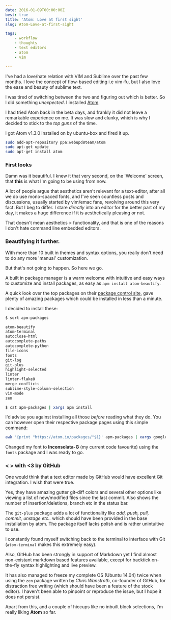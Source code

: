 ```yaml
---
date: 2016-01-09T00:00:00Z
best: true
title: 'Atom: Love at first sight'
slug: Atom-Love-at-first-sight

tags:
    - workflow
    - thoughts
    - text editors
    - atom
    - vim

---
```


I've had a love/hate relation with VIM and Sublime over the past few months. I love the concept of flow-based editing i.e vim-fu, but I also love the ease and beauty of sublime text.

I was tired of switching between the two and figuring out which is better. So I did something *unexpected*. I installed [Atom](https://atom.io).

<!--more-->

I had tried Atom back in the beta days, and frankly it did not leave a remarkable experience on me. It was slow and clunky, which is why I decided to stick to the *top guns* of the time.

I got Atom v1.3.0 installed on by ubuntu-box and fired it up.

~~~sh
sudo add-apt-repository ppa:webupd8team/atom
sudo apt-get update
sudo apt-get install atom
~~~

### First looks

Damn was it beautiful. I knew it that very second, on the 'Welcome' screen, that **this** is what I'm going to be using from now.

A lot of people argue that aesthetics aren't relevant for a text-editor, after all we do use mono-spaced fonts, and I've seen countless posts and discussions, usually started by vim/emac fans, revolving around this very fact. But I beg to differ. I stare *directly* into an editor for the better part of my day, it makes a huge difference if it is aesthetically pleasing or not.

That doesn't mean aesthetics > functionality, and that is one of the reasons I don't hate command line embedded editors.

### Beautifying it further.

With more than 10 built in themes and syntax options, you really don't need to do any more 'manual' customization.

But that's not going to happen. So here we go.

A built in package manager is a warm welcome with intuitive and easy ways to customize and install packages, as easy as `apm install atom-beautify`.

A quick look over the top packages on their [package control site](https://atom.io/packages/list), gave plenty of amazing packages which could be installed in less than a minute.

I decided to install these:

~~~sh
$ sort apm-packages

atom-beautify
atom-terminal
autoclose-html
autocomplete-paths
autocomplete-python
file-icons
fonts
git-log
git-plus
highlight-selected
linter
linter-flake8
merge-conflicts
sublime-style-column-selection
vim-mode
zen

$ cat apm-packages | xargs apm install
~~~

I'd advise you against installing all those *before* reading what they do. You can however open their respective package pages using this simple command:

~~~sh
awk '{print "https://atom.io/packages/"$1}' apm-packages | xargs google-chrome
~~~

Changed my font to **Inconsolata-G** (my current code favourite) using the `fonts` package and I was ready to go.

### < > with <3 by GitHub

One would think that a text editor made by GitHub would have excellent Git integration. I wish that were true.

Yes, they have amazing gutter git-diff colors and several other options like viewing a list of new/modified files since the last commit. Also shows the number of insertion/deletions, branch etc in the status bar.

The `git-plus` package adds a lot of functionality like *add, push, pull, commit, unstage etc..* which should have been provided in the base installation by atom. The package itself lacks polish and is rather unintuitive to use.

I constantly found myself switching back to the terminal to interface with Git (`atom-terminal` makes this extremely easy).

Also, GitHub has been strongly in support of Markdown yet I find almost non-existant markdown based features available, except for backtick on-the-fly syntax highlighting and live preview.

It has also managed to freeze my complete OS (Ubuntu 14.04) twice when using the `zen` package written by *Chris Wanstrath*, co-founder of GitHub, for distraction free writing (which should have been a feature of the stock editor). I haven't been able to pinpoint or reproduce the issue, but I hope it does not persist.

Apart from this, and a couple of hiccups like no inbuilt block selections, I'm really liking **Atom** so far.

